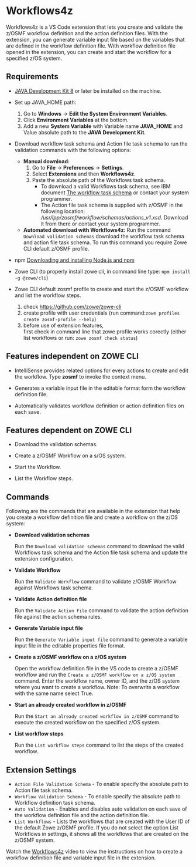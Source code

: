 # Workflows4z

Workflows4z is a VS Code extension that lets you create and validate the z/OSMF workflow definition and the action definition files. With the extension, you can generate variable input file based on the variables that are defined in the workflow definition file. With workflow definition file opened in the extension, you can create and start the workflow for a specified z/OS system. 


## Requirements

- [JAVA Development Kit 8](https://www.oracle.com/technetwork/java/javase/downloads/jdk8-downloads-2133151.html) or later be installed on the machine.
- Set up JAVA_HOME path:
    1. Go to **Windows** -> **Edit the System Environment Variables**.
    2. Click **Environment Variables** at the bottom.
    3. Add a new **System Variable** with Variable name **JAVA_HOME** and Value absolute path to the **JAVA Development Kit**.
- Download workflow task schema and Action file task schema to run the validation commands with the following options:
    - <b>Manual download:</b>
        1. Go to **File** -> **Preferences** -> **Settings**.
        2. Select **Extensions** and then **Workflows4z**.
        3. Paste the absolute path of the Workflows task schema.
            - To download a valid Workflows task schema, see IBM document [The workflow task schema](https://www.ibm.com/support/knowledgecenter/en/SSLTBW_2.3.0/com.ibm.zos.v2r3.izua700/izuprog_WorkflowsXML_Schema.htm) or contact your system programmer.
            - The Action file task schema is supplied with z/OSMF in the following location: */usr/lpp/zosmf/workflow/schemas/actions_v1.xsd*. Download it from there or contact your system programmer.
    - <b>Automated download with Workflows4z: </b>
        Run the command `Download validation schemas` download the workflow task schema and action file task schema. To run this command you require Zowe CLI default z/OSMF profile.

- npm [Downloading and installing Node.js and npm](https://docs.npmjs.com/downloading-and-installing-node-js-and-npm)
- Zowe CLI (to properly install zowe cli, in command line type: `npm install -g @zowe/cli`)
- Zowe CLI default zosmf profile to create and start the z/OSMF workflow and list the workflow steps. 
    1. check https://github.com/zowe/zowe-cli 
    2. create profile with user credentials (run command:`zowe profiles create zosmf-profile --help`) 
    3. before use of extension features, <br/>
       first check in command line that zowe profile works corectly (either list workflows or run: `zowe zosmf check status`) 

## Features independent on ZOWE CLI

- IntelliSense provides related options for every actions to create and edit the workflow. Type **zosmf** to invoke the context menu.

- Generates a variable input file in the editable format form the workflow definition file.

- Automatically validates workflow definition or action definition files on each save.

## Features dependent on ZOWE CLI
- Download the validation schemas.

- Create a z/OSMF Workflow on a s/OS system.

- Start the Workflow.

- List the Workflow steps.

## Commands
Following are the commands that are available in the extension that help you create a workflow definition file and create a workflow on the z/OS system:

- **Download validation schemas**

    Run the `Download validation schemas` command to download the valid Workflows task schema and the Action file task schema and update the extension configuration.

- **Validate Workflow**

    Run the `Validate Workflow` command to validate z/OSMF Workflow against Workflows task schema.

- **Validate Action definition file**

    Run the `Validate Action File` command to validate the action definition file against the action schema rules.

- **Generate Variable input file**

    Run the `Generate Variable input file` command to generate a variable input file in the editable properties file format.

- **Create a z/OSMF workflow on a z/OS system**

    Open the workflow definition file in the VS code to create a z/OSMF workflow and run the `Create a z/OSMF workflow on a z/OS system` command. Enter the workflow name, owner ID, and the z/OS system where you want to create a workflow.
    Note: To overwrite a workflow with the same name select True.

- **Start an already created workflow in z/OSMF**

    Run the `Start an already created workflow in z/OSMF` command to execute the created workflow on the specified z/OS system.

- **List workflow steps**

    Run the `List workflow steps` command to list the steps of the created workflow.

## Extension Settings

- `Action File Validation Schema` - To enable specify the absolute path to Action file task schema.
- `Workflow Validation Schema` - To enable specify the absolute path to Workflow definition task schema.
- `Auto Validation` - Enables and disables auto validation on each save of the workflow definition file and the action definition file.
- `List Workflows` - Lists the workflows that are created with the User ID of the default Zowe z/OSMF profile. If you do not select the option List Workflows in settings, it shows all the workflows that are created on the z/OSMF system.

Watch the [Workflows4z](https://www.youtube.com/watch?v=diS6_roHvbw)
 video to view the instructions on how to create a workflow definition file and variable input file in the extension.  
